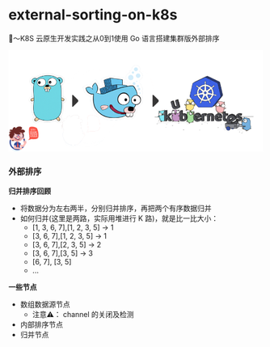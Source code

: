 # external-sorting-on-k8s
🍵～K8S 云原生开发实践之从0到1使用 Go 语言搭建集群版外部排序

![](banner.png)

### 外部排序

**归并排序回顾**
* 将数据分为左右两半，分别归并排序，再把两个有序数据归并
* 如何归并(这里是两路，实际用堆进行 K 路)，就是比一比大小：
  * [1, 3, 6, 7],[1, 2, 3, 5] -> 1
  * [3, 6, 7],[1, 2, 3, 5]    -> 1
  * [3, 6, 7],[2, 3, 5]       -> 2
  * [3, 6, 7],[3, 5]          -> 3
  * [6, 7], [3, 5]
  * ...

**一些节点**
* 数组数据源节点
  * 注意⚠️： channel 的关闭及检测
* 内部排序节点
* 归并节点